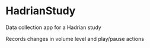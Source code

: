 # HadrianStudy
Data collection app for a Hadrian study 

Records changes in volume level and play/pause actions
